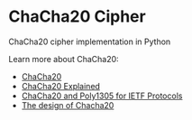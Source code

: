 # ChaCha20 Cipher
ChaCha20 cipher implementation in Python

Learn more about ChaCha20:
* [ChaCha20](https://en.wikipedia.org/wiki/Salsa20)
* [ChaCha20 Explained](https://www.youtube.com/watch?v=UeIpq-C-GSA)
* [ChaCha20 and Poly1305 for IETF Protocols](https://tools.ietf.org/html/rfc8439)
* [The design of Chacha20](https://loup-vaillant.fr/tutorials/chacha20-design)